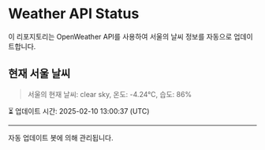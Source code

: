 
# Weather API Status

이 리포지토리는 OpenWeather API를 사용하여 서울의 날씨 정보를 자동으로 업데이트합니다.

## 현재 서울 날씨
> 서울의 현재 날씨: clear sky, 온도: -4.24°C, 습도: 86%

⏳ 업데이트 시간: 2025-02-10 13:00:37 (UTC)

---
자동 업데이트 봇에 의해 관리됩니다.
